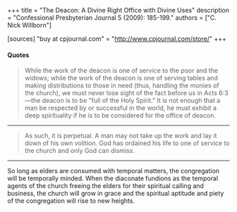 +++
title = "The Deacon: A Divine Right Office with Divine Uses"
description = "Confessional Presbyterian Journal 5 (2009): 185-199."
authors = ["C. Nick Willborn"]

[sources]
"buy at cpjournal.com" = "http://www.cpjournal.com/store/"
+++

#### Quotes

> While the work of the deacon is one of service to the poor and the widows; while the work of the deacon is one of serving tables and making distributions to those in need (thus, handling the monies of the church), we must never lose sight of the fact before us in Acts 6:3—the deacon is to be "full of the Holy Spirit." It is not enough that a man be respected by or successful in the world, he must exhibit a deep spirituality if he is to be considered for the office of deacon.
>
------

> As such, it is perpetual. A man may not take up the work and lay it down of his own volition. God has ordained his life to one of service to the church and only God can dismiss.
>
------
So long as elders are consumed with temporal matters, the congregation will
be temporally minded. When the diaconate fundions as the temporal agents of the church freeing the elders for their spiritual calling and business, the church will grow in grace and the spiritual aptitude and piety of the congregation will rise to new heights.


